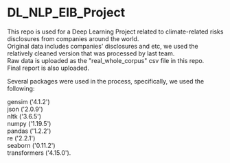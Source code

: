 # DL_NLP_EIB_Project
This repo is used for a Deep Learning Project related to climate-related risks disclosures from companies around the world. <br>
Original data includes companies' disclosures and etc, we used the relatively cleaned version that was processed by last team. <br>
Raw data is uploaded as the "real_whole_corpus" csv file in this repo. <br>
Final report is also uploaded. <br>

Several packages were used in the process, specifically, we used the following:<br>

gensim ('4.1.2')<br>
json ('2.0.9')<br>
nltk ('3.6.5')<br>
numpy ('1.19.5')<br>
pandas ('1.2.2')<br>
re ('2.2.1')<br>
seaborn ('0.11.2')<br>
transformers ('4.15.0'). 
